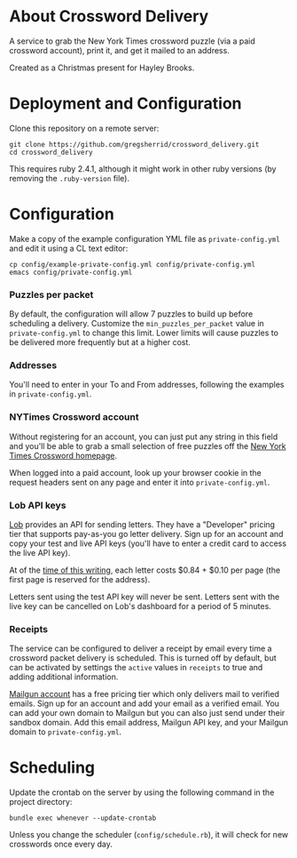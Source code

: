 # About Crossword Delivery

A service to grab the New York Times crossword puzzle (via a paid crossword account), print it, and get it mailed to an address.

Created as a Christmas present for Hayley Brooks.

# Deployment and Configuration

Clone this repository on a remote server:
```
git clone https://github.com/gregsherrid/crossword_delivery.git
cd crossword_delivery
```

This requires ruby 2.4.1, although it might work in other ruby versions (by removing the `.ruby-version` file).

# Configuration

Make a copy of the example configuration YML file as `private-config.yml` and edit it using a CL text editor:
```
cp config/example-private-config.yml config/private-config.yml
emacs config/private-config.yml
```

### Puzzles per packet

By default, the configuration will allow 7 puzzles to build up before scheduling a delivery. Customize the `min_puzzles_per_packet` value in `private-config.yml` to change this limit. Lower limits will cause puzzles to be delivered more frequently but at a higher cost.

### Addresses

You'll need to enter in your To and From addresses, following the examples in `private-config.yml`. 

### NYTimes Crossword account

Without registering for an account, you can just put any string in this field and you'll be able to grab a small selection of free puzzles off the [New York Times Crossword homepage](https://www.nytimes.com/crosswords). 

When logged into a paid account, look up your browser cookie in the request headers sent on any page and enter it into `private-config.yml`.

### Lob API keys

[Lob](https://lob.com) provides an API for sending letters. They have a "Developer" pricing tier that supports pay-as-you go letter delivery. Sign up for an account and copy your test and live API keys (you'll have to enter a credit card to access the live API key).

At of the [time of this writing](https://lob.com/pricing/letters), each letter costs $0.84 + $0.10 per page (the first page is reserved for the address).

Letters sent using the test API key will never be sent. Letters sent with the live key can be cancelled on Lob's dashboard for a period of 5 minutes.

### Receipts

The service can be configured to deliver a receipt by email every time a crossword packet delivery is scheduled. This is turned off by default, but can be activated by settings the `active` values in `receipts` to true and adding additional information.

[Mailgun account](https://www.mailgun.com) has a free pricing tier which only delivers mail to verified emails. Sign up for an account and add your email as a verified email. You can add your own domain to Mailgun but you can also just send under their sandbox domain. Add this email address, Mailgun API key, and your Mailgun domain to `private-config.yml`.

# Scheduling

Update the crontab on the server by using the following command in the project directory:

```
bundle exec whenever --update-crontab
```

Unless you change the scheduler (`config/schedule.rb`), it will check for new crosswords once every day.